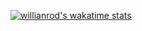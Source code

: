 [![willianrod's wakatime stats](https://github-readme-stats.vercel.app/api/wakatime?username=Mark-U20)](https://github.com/Mark-U20/github-readme-stats)
